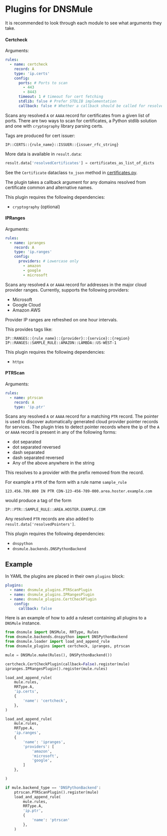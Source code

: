 # Plugins for DNSMule

It is recommended to look through each module to see what arguments they take.

#### Certcheck

Arguments:

```yaml
rules:
  - name: certcheck
    record: A
    type: 'ip.certs'
    config:
      ports: # Ports to scan
        - 443
        - 8443
      timeout: 1 # timeout for cert fetching
      stdlib: false # Prefer STDLIB implementation
      callback: false # Whether a callback should be called for resolved domains
```

Scans any resolved `A` or `AAAA` record for certificates from a given list of ports.
There are two ways to scan for certificates, a Python stdlib solution and one with `cryptography` library parsing certs.

Tags are produced for cert issuer:

```text
IP::CERTS::{rule_name}::ISSUER::{issuer_rfc_string}
```

More data is available in `result.data`:

```python
result.data['resolvedCertificates'] = certificates_as_list_of_dicts
```

See the `Certificate` dataclass `to_json` method in [certificates.py](src/dnsmule_plugins/certcheck/certificates.py).

The plugin takes a callback argument for any domains resolved from certificate common and alternative names.

This plugin requires the following dependencies:

- `cryptography` (optional)

#### IPRanges

Arguments:

```yaml
rules:
  - name: ipranges
    record: A
    type: 'ip.ranges'
    config:
      providers: # Lowercase only
        - amazon
        - google
        - microsoft
```

Scans any resolved `A` or `AAAA` record for addresses in the major cloud provider ranges.
Currently, supports the following providers:

- Microsoft
- Google Cloud
- Amazon AWS

Provider IP ranges are refreshed on one hour intervals.

This provides tags like:

```text
IP::RANGES::{rule_name}::{provider}::{service}::{region}
IP::RANGES::SAMPLE_RULE::AMAZON::LAMBDA::US-WEST-1
```

This plugin requires the following dependencies:

- `httpx`

#### PTRScan

Arguments:

```yaml
rules:
  - name: ptrscan
    record: A
    type: 'ip.ptr'
```

Scans any resolved `A` or `AAAA` record for a matching `PTR` record.
The pointer is used to discover automatically generated cloud provider pointer records for services.
The plugin tries to detect pointer records where the ip of the `A` or `AAAA` record is present in any of the following
forms:

- dot separated
- dot separated reversed
- dash separated
- dash separated reversed
- Any of the above anywhere in the string

This resolves to a provider with the prefix removed from the record.

For example a `PTR` of the form with a rule name `sample_rule`

```text
123.456.789.000 IN PTR CDN-123-456-789-000.area.hoster.example.com
```

would produce a tag of the form

```text
IP::PTR::SAMPLE_RULE::AREA.HOSTER.EXAMPLE.COM
```

Any resolved `PTR` records are also added to `result.data['resolvedPointers']`.

This plugin requires the following dependencies:

- `dnspython`
- `dnsmule.backends.DNSPythonBackend`

## Example

In YAML the plugins are placed in their own `plugins` block:

```yaml
plugins:
  - name: dnsmule_plugins.PTRScanPlugin
  - name: dnsmule_plugins.IPRangesPlugin
  - name: dnsmule_plugins.CertCheckPlugin
    config:
      callback: false
```

Here is an example of how to add a ruleset containing all plugins to a `DNSMule` instance.

```python
from dnsmule import DNSMule, RRType, Rules
from dnsmule.backends.dnspython import DNSPythonBackend
from dnsmule.loader import load_and_append_rule
from dnsmule_plugins import certcheck, ipranges, ptrscan

mule = DNSMule.make(Rules(), DNSPythonBackend())

certcheck.CertCheckPlugin(callback=False).register(mule)
ipranges.IPRangesPlugin().register(mule.rules)

load_and_append_rule(
    mule.rules,
    RRType.A,
    'ip.certs',
    {
        'name': 'certcheck',
    },
)

load_and_append_rule(
    mule.rules,
    RRType.A,
    'ip.ranges',
    {
        'name': 'ipranges',
        'providers': [
            'amazon',
            'microsoft',
            'google',
        ]
    },

)

if mule.backend_type == 'DNSPythonBackend':
    ptrscan.PTRScanPlugin().register(mule)
    load_and_append_rule(
        mule.rules,
        RRType.A,
        'ip.ptr',
        {
            'name': 'ptrscan'
        },
    )
```
